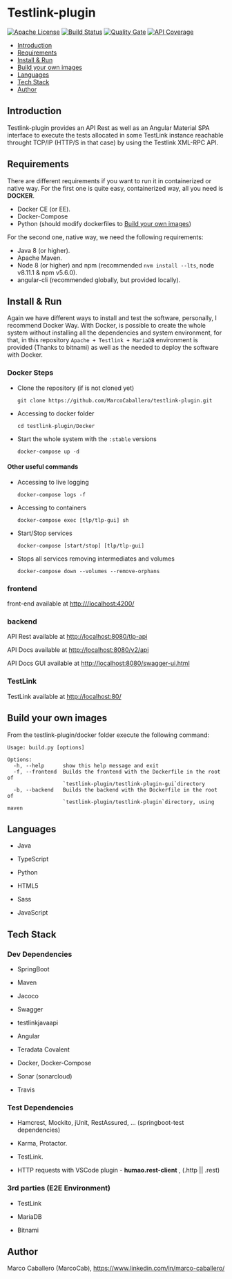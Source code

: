 ﻿# Testlink-plugin

[![Apache License](https://img.shields.io/hexpm/l/plug.svg)](http://www.apache.org/licenses/LICENSE-2.0)
[![Build Status](https://api.travis-ci.org/MarcoCaballero/testlink-plugin.svg?branch=master)](https://travis-ci.org/MarcoCaballero/testlink-plugin)
[![Quality Gate](https://sonarcloud.io/api/project_badges/measure?project=com.marco.tlp%3Atestlink-plugin-rest&metric=alert_status)](https://sonarcloud.io/dashboard/index/com.marco.tlp%3Atestlink-plugin-rest)
[![API Coverage](https://sonarcloud.io/api/project_badges/measure?project=com.marco.tlp%3Atestlink-plugin-rest&metric=coverage)](https://sonarcloud.io/dashboard/index/com.marco.tlp%3Atestlink-plugin-rest)

* [Introduction](https://github.com/MarcoCaballero/testlink-plugin#introduction)
* [Requirements](https://github.com/MarcoCaballero/testlink-plugin#requirements)
* [Install & Run](https://github.com/MarcoCaballero/testlink-plugin#install--run)
* [Build your own images](https://github.com/MarcoCaballero/testlink-plugin#build-your-own-images)
* [Languages](https://github.com/MarcoCaballero/testlink-plugin#languages)
* [Tech Stack](https://github.com/MarcoCaballero/testlink-plugin#tech-stack)
* [Author](https://github.com/MarcoCaballero/testlink-plugin#author)

## Introduction

Testlink-plugin provides an API Rest as well as an Angular Material SPA interface to execute the tests allocated in some TestLink instance reachable throught TCP/IP (HTTP/S in that case) by using the Testlink XML-RPC API.

## Requirements

There are different requirements if you want to run it in containerized or native way.
For the first one is quite easy, containerized way, all you need is **DOCKER**.

* Docker CE (or EE).
* Docker-Compose
* Python (should modify dockerfiles to [Build your own images](https://github.com/MarcoCaballero/testlink-plugin#build-your-own-images))

For the second one, native way, we need the following requirements:

* Java 8 (or higher).
* Apache Maven.
* Node 8 (or higher) and npm (recommended `nvm install --lts`, node v8.11.1 & npm v5.6.0).
* angular-cli (recommended globally, but provided locally).

## Install & Run

Again we have different ways to install and test the software, personally, I recommend Docker Way.
With Docker, is possible to create the whole system without installing all the dependencies and system environment, for that, in this repository `Apache + Testlink + MariaDB` environment is provided (Thanks to bitnami) as well as the needed to deploy the software with Docker.

### Docker Steps

* Clone the repository (if is not cloned yet)

    `git clone https://github.com/MarcoCaballero/testlink-plugin.git`

* Accessing to docker folder

    `cd testlink-plugin/Docker`

* Start the whole system with the `:stable` versions

    `docker-compose up -d`

#### Other useful commands

* Accessing to live logging

    `docker-compose logs -f`

* Accessing to containers

    `docker-compose exec [tlp/tlp-gui] sh`

* Start/Stop services

    `docker-compose [start/stop] [tlp/tlp-gui]`

* Stops all services removing intermediates and volumes

    `docker-compose down --volumes --remove-orphans`

### frontend

front-end available at <http:///localhost:4200/>

### backend

API Rest available at <http://localhost:8080/tlp-api>

API Docs available at <http://localhost:8080/v2/api>

API Docs GUI available at <http://localhost:8080/swagger-ui.html>

### TestLink

TestLink available at <http://localhost:80/>

## Build your own images

From the testlink-plugin/docker folder  execute the following command:

```text
Usage: build.py [options]

Options:
  -h, --help      show this help message and exit
  -f, --frontend  Builds the frontend with the Dockerfile in the root of
                  `testlink-plugin/testlink-plugin-gui`directory
  -b, --backend   Builds the backend with the Dockerfile in the root of
                  `testlink-plugin/testlink-plugin`directory, using maven
```

## Languages

* Java

* TypeScript

* Python

* HTML5

* Sass

* JavaScript

## Tech Stack

### Dev Dependencies

* SpringBoot

* Maven

* Jacoco

* Swagger

* testlinkjavaapi

* Angular

* Teradata Covalent

* Docker, Docker-Compose

* Sonar (sonarcloud)

* Travis

### Test Dependencies

* Hamcrest, Mockito, jUnit, RestAssured, ... (springboot-test dependencies)

* Karma, Protactor.

* TestLink.

* HTTP requests with VSCode plugin - **humao.rest-client** , (.http || .rest)

### 3rd parties (E2E Environment)

* TestLink

* MariaDB

* Bitnami

## Author

Marco Caballero (MarcoCab), <https://www.linkedin.com/in/marco-caballero/>
